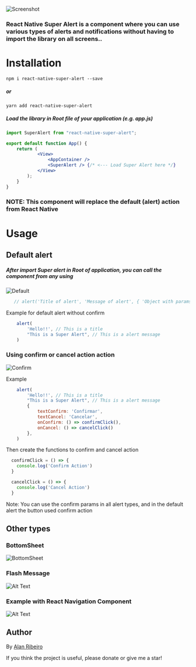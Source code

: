 ![Screenshot](https://i.imgur.com/LGauwG0.png)

### React Native Super Alert is a component where you can use various types of alerts and notifications without having to import the library on all screens..

# Installation
```
npm i react-native-super-alert --save
```
##### or
```
yarn add react-native-super-alert
```
##### Load the library in Root file of your application (e.g. app.js)

```jsx
import SuperAlert from "react-native-super-alert";

export default function App() {
    return (
            <View>
                <AppContainer /> 
                <SuperAlert /> {/* <--- Load Super Alert here */}
            </View>
        );
    }
}
```
### NOTE: This component will replace the default (alert) action from React Native

# Usage

## Default alert

##### After import Super alert in Root of application, you can call the component from any using

![Default](https://media.giphy.com/media/vFKqnCdLPNOKc/giphy.gif)

```jsx
   // alert('Title of alert', 'Message of alert', { 'Object with params (Confirm action and other types change)'  })
```
Example for default alert without confirm

```jsx
    alert(
        'Hello!!', // This is a title
        "This is a Super Alert", // This is a alert message
    )
```

### Using confirm or cancel action action

![Confirm](https://media.giphy.com/media/vFKqnCdLPNOKc/giphy.gif)

Example
```jsx
    alert(
        'Hello!!', // This is a title
        "This is a Super Alert", // This is a alert message
        {
            textConfirm: 'Confirmar',
            textCancel: 'Cancelar',
            onConfirm: () => confirmClick(),
            onCancel: () => cancelClick()
        },
    )
```
Then create the functions to confirm and cancel action

```jsx
  confirmClick = () => {
    console.log('Confirm Action')
  }

  cancelClick = () => {
    console.log('Cancel Action')
  }
```
Note: You can use the confirm params in all alert types, and in the default alert the button used confirm action

## Other types

### BottomSheet

![BottomSheet](https://media.giphy.com/media/vFKqnCdLPNOKc/giphy.gif)

### Flash Message

![Alt Text](https://media.giphy.com/media/vFKqnCdLPNOKc/giphy.gif)

### Example with React Navigation Component

![Alt Text](https://media.giphy.com/media/kWLj0yJfFLOPWM4vqe/giphy.gif)

## Author
By [Alan Ribeiro](https://github.com/zapcriativo "Alan Ribeiro")

If you think the project is useful, please donate or give me a star!

